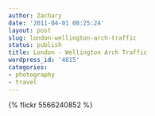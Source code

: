 ```yaml
---
author: Zachary 
date: '2011-04-01 08:25:24'
layout: post
slug: london-wellington-arch-traffic
status: publish
title: London - Wellington Arch Traffic
wordpress_id: '4815'
categories:
- photography
- travel
---
```


{% flickr 5566240852 %}
